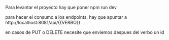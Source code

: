Para levantar el proyecto hay que poner npm run dev

para hacer el consumo a los endpoints, hay que apuntar a http://localhost:8081/api/{{VERBO}}

en casos de PUT o DELETE necesite que enviemos despues del verbo un id

